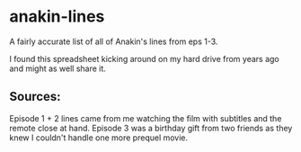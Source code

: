 # anakin-lines
A fairly accurate list of all of Anakin's lines from eps 1-3.

I found this spreadsheet kicking around on my hard drive from years ago and might as well share it. 

## Sources:
Episode 1 + 2 lines came from me watching the film with subtitles and the remote close at hand.
Episode 3 was a birthday gift from two friends as they knew I couldn't handle one more prequel movie. 
